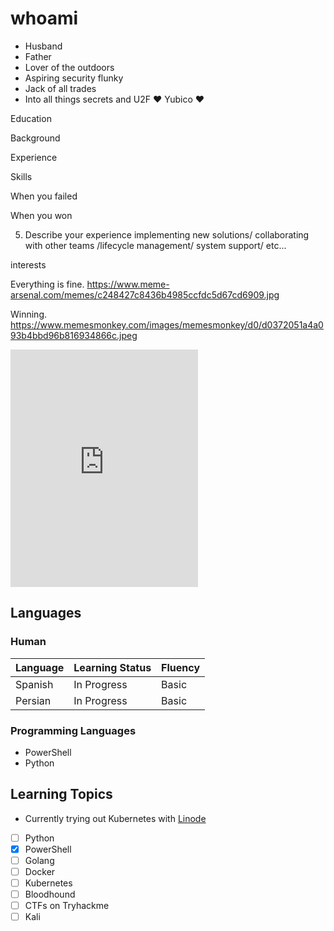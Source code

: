 # whoami

* Husband
* Father
* Lover of the outdoors
* Aspiring security flunky
* Jack of all trades
* Into all things secrets and U2F :heart: Yubico :heart:




Education

Background

Experience

Skills

When you failed

When you won

5. Describe your experience implementing new solutions/ collaborating with other teams /lifecycle
management/ system support/ etc...

interests



Everything is fine. https://www.meme-arsenal.com/memes/c248427c8436b4985ccfdc5d67cd6909.jpg

Winning.    https://www.memesmonkey.com/images/memesmonkey/d0/d0372051a4a093b4bbd96b816934866c.jpeg


<iframe src="https://open.spotify.com/show/4XPl3uEEL9hvqMkoZrzbx5" width="300" height="380" frameborder="0" allowtransparency="true" allow="encrypted-media"></iframe>

## Languages
### Human

| Language | Learning Status |  Fluency  |
|----------|-----------------|-----------|
| Spanish  | In Progress     |  Basic    |
| Persian  | In Progress     |  Basic    |
### Programming Languages
* PowerShell
* Python

## Learning Topics
* Currently trying out Kubernetes with [Linode](https://www.linode.com/?r=4dffecc5dd019bc812987b595ce20e6322efea2d "Linode")

- [ ] Python
- [x] PowerShell
- [ ] Golang
- [ ] Docker
- [ ] Kubernetes
- [ ] Bloodhound
- [ ] CTFs on Tryhackme
- [ ] Kali
